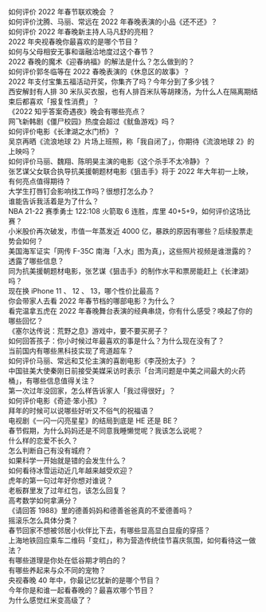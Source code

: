 如何评价 2022 年春节联欢晚会 ？  
如何评价沈腾、马丽、常远在 2022 年春晚表演的小品《还不还》？  
如何评价 2022 年春晚新主持人马凡舒的亮相？  
2022 年央视春晚你最喜欢的是哪个节目？  
如何与父母相安无事和谐融洽地度过这个春节？  
2022 春晚的魔术《迎春纳福》的解法是什么？怎么做到的？  
如何评价郭冬临等在 2022 春晚表演的《休息区的故事》？  
2022 年支付宝集五福活动开奖，你集齐了吗？今年分到了多少钱？  
西安解封有人排 30 米队买衣服，也有人排百米队等胡辣汤，为什么人在隔离期结束后都喜欢「报复性消费」？  
《2022 知乎答案奇遇夜》晚会有哪些亮点？  
网飞新韩剧《僵尸校园》热度会超过《鱿鱼游戏》吗？  
如何评价电影《长津湖之水门桥》？  
吴京再晒《流浪地球 2》片场上班照，称「我自闭了」，你期待《流浪地球 2》的上映吗？  
如何评价马丽、魏翔、陈明昊主演的电影《这个杀手不太冷静》？  
张艺谋父女联合执导抗美援朝题材电影《狙击手》将于 2022 年大年初一上映，有何亮点值得期待？  
大学生打唇钉会影响找工作吗？很想打怎么办？  
谁能告诉我活着是为了什么？  
NBA 21-22 赛季勇士 122:108 火箭取 6 连胜，库里 40+5+9，如何评价这场比赛？  
小米股价再次破发，市值一年蒸发近 4000 亿，暴跌的原因有哪些？后续股票走势会如何？  
美国海军证实「网传 F-35C 南海「入水」图为真」，这些照片视频是谁泄露的？透露了哪些信息？  
同为抗美援朝题材电影，张艺谋《狙击手》的制作水平和票房能赶上《长津湖》吗？  
现在换 iPhone 11 、 12 、 13，哪个性价比最高  ?  
你会带家人去看 2022 年春节档的哪部电影？为什么？  
看完温拿五虎在 2022 年春晚舞台表演的经典串烧，你有什么感受？唤起了你的哪些回忆？  
《塞尔达传说：荒野之息》游戏中，要不要买房子？  
如何回答孩子：你小时候过年最喜欢的事是什么？为什么现在没有了？  
当前国内有哪些黑科技实现了弯道超车？  
如何评价马丽、常远和艾伦主演的喜剧电影《李茂扮太子》？  
中国驻美大使秦刚日前接受美媒采访时表示「台湾问题是中美之间最大的火药桶」，有哪些信息值得关注？  
第一次过年没回家，怎么样告诉家人「我过得很好」？  
如何评价电影《奇迹·笨小孩》？  
拜年的时候可以说哪些好听又不俗气的祝福语？  
电视剧《一闪一闪亮星星》的结局到底是 HE 还是 BE？  
春节假期，为什么妈妈还是不同意我睡懒觉呢？我该怎么说呢？  
什么样的恋爱不长久？  
怎么判断自己有没有城府？  
如果科学一开始就是错的会发生什么？  
如何看待冰雪运动近几年越来越受欢迎？  
虎年的第一句过年好你想对谁说？  
老板群里发了过年红包，该怎么回复？  
高考数学如何拿满分？  
《请回答 1988》里的德善妈妈和德善爸爸真的不爱德善吗？  
摇滚乐怎么具体分类？  
春节回家不想被邻居小伙伴比下去，有哪些显高显白显瘦的穿搭？  
上海地铁回应乘车二维码「变红」，称为营造传统佳节喜庆氛围，如何看待这一做法？  
有哪些道理是你处在低谷期才明白的？  
有哪些养起来与众不同的宠物？  
央视春晚 40 年中，你最记忆犹新的是哪个节目？  
今年你是和谁一起看春晚的？最喜欢哪个节目？  
为什么感觉红米变高级了？  
